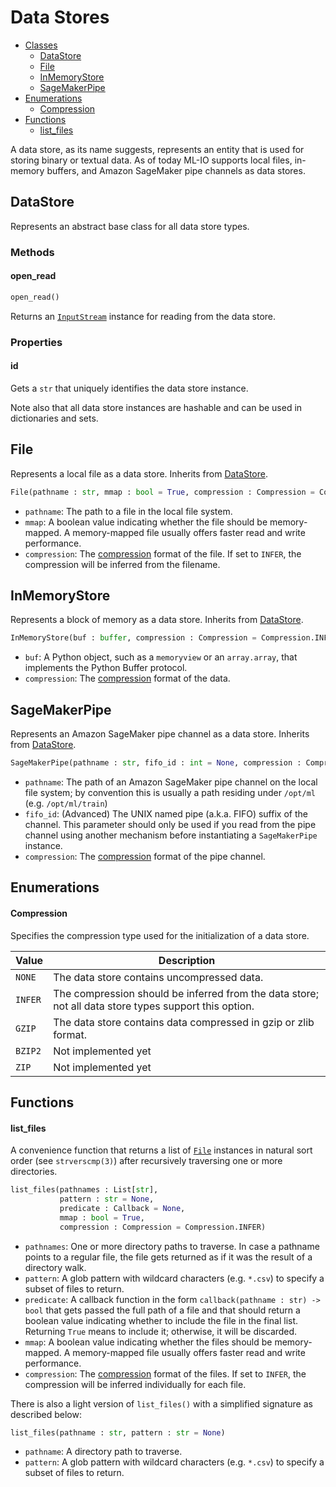 # Data Stores
* [Classes](#DataStore)
    * [DataStore](#DataStore)
    * [File](#File)
    * [InMemoryStore](#InMemoryStore)
    * [SageMakerPipe](#SageMakerPipe)
* [Enumerations](#Enumerations)
    * [Compression](#Compression)
* [Functions](#Functions)
    * [list_files](#list_files)

A data store, as its name suggests, represents an entity that is used for storing binary or textual data. As of today ML-IO supports local files, in-memory buffers, and Amazon SageMaker pipe channels as data stores. 

## DataStore
Represents an abstract base class for all data store types.

### Methods
#### open_read
```python
open_read()
```

Returns an [`InputStream`](stream.md#InputStream) instance for reading from the data store.

### Properties
#### id
Gets a `str` that uniquely identifies the data store instance.

Note also that all data store instances are hashable and can be used in dictionaries and sets.

## File
Represents a local file as a data store. Inherits from [DataStore](#DataStore).

```python
File(pathname : str, mmap : bool = True, compression : Compression = Compression.INFER)
```

- `pathname`: The path to a file in the local file system.
- `mmap`: A boolean value indicating whether the file should be memory-mapped. A memory-mapped file usually offers faster read and write performance.
- `compression`: The [compression](#Compression) format of the file. If set to `INFER`, the compression will be inferred from the filename.

## InMemoryStore
Represents a block of memory as a data store. Inherits from [DataStore](#DataStore).

```python
InMemoryStore(buf : buffer, compression : Compression = Compression.INFER)
```

- `buf`: A Python object, such as a `memoryview` or an `array.array`, that implements the Python Buffer protocol.
- `compression`: The [compression](#Compression) format of the data.

## SageMakerPipe
Represents an Amazon SageMaker pipe channel as a data store. Inherits from [DataStore](#DataStore).

```python
SageMakerPipe(pathname : str, fifo_id : int = None, compression : Compression = Compression.INFER)
```

- `pathname`: The path of an Amazon SageMaker pipe channel on the local file system; by convention this is usually a path residing under `/opt/ml` (e.g. `/opt/ml/train`)
- `fifo_id`: (Advanced) The UNIX named pipe (a.k.a. FIFO) suffix of the channel. This parameter should only be used if you read from the pipe channel using another mechanism before instantiating a `SageMakerPipe` instance.
- `compression`: The [compression](#Compression) format of the pipe channel.

## Enumerations
#### Compression
Specifies the compression type used for the initialization of a data store.

| Value   | Description                                                                                           |
|---------|-------------------------------------------------------------------------------------------------------|
| `NONE`  | The data store contains uncompressed data.                                                            |
| `INFER` | The compression should be inferred from the data store; not all data store types support this option. |
| `GZIP`  | The data store contains data compressed in gzip or zlib format.                                       |
| `BZIP2` | Not implemented yet                                                                                   |
| `ZIP`   | Not implemented yet                                                                                   |

## Functions
#### list_files
A convenience function that returns a list of [`File`](#File) instances in natural sort order (see `strverscmp(3)`) after recursively traversing one or more directories.

 ```python
 list_files(pathnames : List[str], 
            pattern : str = None,
            predicate : Callback = None,
            mmap : bool = True,
            compression : Compression = Compression.INFER)
 ```

 - `pathnames`: One or more directory paths to traverse. In case a pathname points to a regular file, the file gets returned as if it was the result of a directory walk.
 - `pattern`: A glob pattern with wildcard characters (e.g. `*.csv`) to specify a subset of files to return.
 - `predicate`: A callback function in the form `callback(pathname : str) -> bool` that gets passed the full path of a file and that should return a boolean value indicating whether to include the file in the final list. Returning `True` means to include it; otherwise, it will be discarded.
 - `mmap`: A boolean value indicating whether the files should be memory-mapped. A memory-mapped file usually offers faster read and write performance.
 - `compression`: The [compression](#Compression) format of the files. If set to `INFER`, the compression will be inferred individually for each file.

 There is also a light version of `list_files()` with a simplified signature as described below:

 ```python
 list_files(pathname : str, pattern : str = None)
 ```
 - `pathname`: A directory path to traverse.
 - `pattern`: A glob pattern with wildcard characters (e.g. `*.csv`) to specify a subset of files to return.

